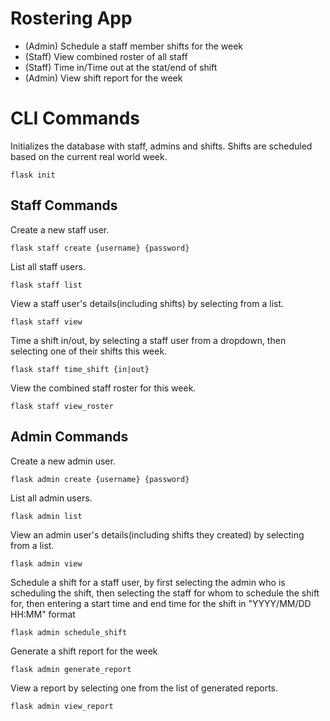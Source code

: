 # Rostering App

* (Admin) Schedule a staff member shifts for the week
* (Staff) View combined roster of all staff
* (Staff) Time in/Time out at the stat/end of shift
* (Admin) View shift report for the week

# CLI Commands

Initializes the database with staff, admins and shifts. Shifts are scheduled based on the current real world week.
```
flask init
```

## Staff Commands

Create a new staff user.
```
flask staff create {username} {password}
```

List all staff users.
```
flask staff list
```

View a staff user's details(including shifts) by selecting from a list.
```
flask staff view
```

Time a shift in/out, by selecting a staff user from a dropdown, then selecting one of their shifts this week.
```
flask staff time_shift {in|out}
```

View the combined staff roster for this week.
```
flask staff view_roster
```

## Admin Commands

Create a new admin user.
```
flask admin create {username} {password}
```

List all admin users.
```
flask admin list
```

View an admin user's details(including shifts they created) by selecting from a list.
```
flask admin view
```

Schedule a shift for a staff user, by first selecting the admin who is scheduling the shift, then selecting the staff for whom to schedule the shift for, then entering a start time and end time for the shift in "YYYY/MM/DD HH:MM" format
```
flask admin schedule_shift
```

Generate a shift report for the week
```
flask admin generate_report
```

View a report by selecting one from the list of generated reports.
```
flask admin view_report
```
